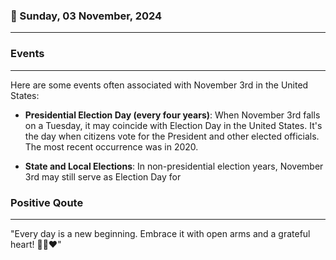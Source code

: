 ### 📅 Sunday, 03 November, 2024
------
### Events
------
Here are some events often associated with November 3rd in the United States:

- **Presidential Election Day (every four years)**: When November 3rd falls on a Tuesday, it may coincide with Election Day in the United States. It's the day when citizens vote for the President and other elected officials. The most recent occurrence was in 2020.
  
- **State and Local Elections**: In non-presidential election years, November 3rd may still serve as Election Day for
### Positive Qoute
------
"Every day is a new beginning. Embrace it with open arms and a grateful heart! 🌅✨❤️"
